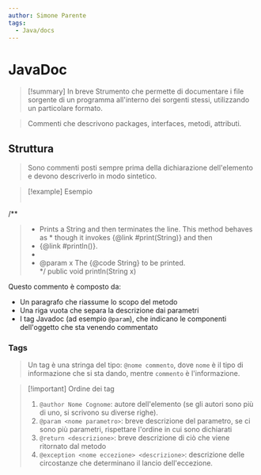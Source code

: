```yaml
---
author: Simone Parente
tags:
  - Java/docs
---
```


# JavaDoc
>[!summary] In breve
>Strumento che permette di documentare i file sorgente di un programma all'interno dei sorgenti stessi, utilizzando un particolare formato.

>Commenti che descrivono packages, interfaces, metodi, attributi.
## Struttura
>Sono commenti posti sempre prima della dichiarazione dell'elemento e devono descriverlo in modo sintetico.

>[!example] Esempio
>```Java
/** 
>* Prints a String and then terminates the line.  This method behaves as   * though it invokes \{@link \#print(String)} and then  
 >* {@link \#println()}.  
 >* 
 >* @param x  The {@code String} to be printed.  
 >*/
> public void println(String x)

Questo commento è composto da:
- Un paragrafo che riassume lo scopo del metodo
- Una riga vuota che separa la descrizione dai parametri
- I tag Javadoc (ad esempio `@param`), che indicano le componenti dell'oggetto che sta venendo commentato
### Tags
>Un tag è una stringa del tipo: `@nome commento`, dove `nome` è il tipo di informazione che si sta dando, mentre `commento` è l'informazione.

>[!important] Ordine dei tag
>1. `@author Nome Cognome`: autore dell'elemento (se gli autori sono più di uno, si scrivono su diverse righe).
>2. `@param <nome parametro>`: breve descrizione del parametro, se ci sono più parametri, rispettare l'ordine in cui sono dichiarati
>3. `@return <descrizione>`: breve descrizione di ciò che viene ritornato dal metodo
>4. `@exception <nome eccezione> <descrizione>`: descrizione delle circostanze che determinano il lancio dell'eccezione.

